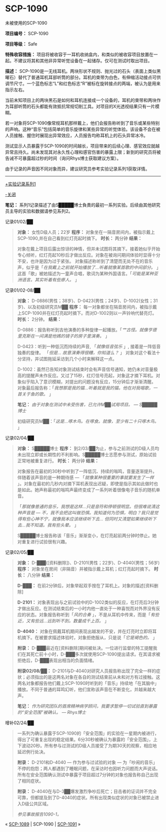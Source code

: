 # SCP-1090
                        




未被使用的SCP-1090



**项目编号：** SCP-1090

**项目等级：** Safe

**特殊收容措施：** 项目将被收容于一耳机收纳盒内，和类似的被收容项目放置在一起。不建议将其和其他非异常听觉设备在一起储存。仅可在测试时取出项目。

**描述：** SCP-1090是一无线耳机。两块形状不规则、抛光过的石头（表面上类似黑曜石）替代了普通耳机耳部听筒的部分。耳机的束带为白色，有伸缩活动接点可供调节尺寸。一个蓝色标志“L”和红色标志“R”被标在旋转接点的两端，被认为是用来指示左右。

当前未知项目上的两块黑石是如何和耳机连接成一个设备的，耳机的束带和两块作为耳部听筒的石头都能有效抵抗常规切削工具。对项目的X光透视结果只有一片模糊。

若一对象将SCP-1090像常规耳机那样戴上，他们会报告称听到了音乐或某些特别的声响。这种“音乐”包括简单的音乐旋律和某些异常的听觉体验。该设备不会在被人员接触、握住时展现出异常效应，人员报告均称耳机上的石头异常冰冷。

测试显示人员暴露于SCP-1090的时间越长，项目带来的后续心理、感官效应就越异常且持久。尚未发现其对永久性心理和感官伤害的暴露上限；新到的研究员将被告诫不可暴露超过秒的时间（询问Rhys博士获取建议方案）。

由于记录的声音因不同对象而异，建议研究员参考实验记录系列1获取详情。


---


<a shape='rect' class='collapsible-block-link' href='javascript:;'>+&#23454;&#39564;&#35760;&#24405;&#31995;&#21015;1</a>

<a shape='rect' class='collapsible-block-link' href='javascript:;'>-&#20851;&#38381;</a>

**笔记：** 系列1记录描述了由S█████博士負責的最初一系列实验。后续由其他研究员主导的实验和数据请参见系列2。

记录01/02/██


> **对象：** 女性D级人员；22岁
**程序：** 对象坐在一隔音房间内，被指示戴上SCP-1090,并在自己看到红灯亮起时摘下。
**时长：** 两分钟
**结果：** 
> 
> 对象在戴上项目后露出惊讶的神情，但并未试图将其摘下。接着她似乎开始专心倾听，红灯亮起10秒后才做出反应。对象在被询问期间体验时显得十分不安，也许是因为过于紧张。
对象描述称听到了清楚而无处不在的音乐声，似乎是「*在我戴上之前就开始播放了…听着就像某首歌的中间部分。* 」这首「歌」被她描述为一童声合唱，歌词为某种外国语言。「*可能是某种亚洲语言。其实听着有些瘆人。* 」
> 

记录01/02-08/██


> **对象：** D-0886(男性；38岁)、D-0423(男性；24岁)、D-1002(女性；31岁)、以及初级研究员M██
**程序：** 每一对象都坐在隔音房间内，被指示戴上SCP-1090并在红灯亮起时摘下。而对D-1002则以一声铃响代替亮灯。
**时长：** 2分钟。
**结果：** 
> 
> D-0886：报告称听到吉他演奏的多种旋律一起播放。「*艹古怪。就像亨德里克斯在一间满是他媽的镜子的房子里演奏。* 」
> 
> D-0423：听到一种低沉而持续的声音, 「*就像低音弦乐* 」, 接着是一阵低音独奏的旋律。 「*但是… 故意演奏得很糟，你知道么？* 」 对象对这个看法十分坚持，并试图拖延采访到几个小时来解释这一点。
> 
> D-1002：虽然已告知对象测试结束时会有声音信号通知，她仍未对音量极高的提醒声未作反应。又过了15秒，红灯信号亮起，对象这才摘下耳机。对象似乎陷入了意识模糊，对提出的问题没有反应，15分钟后才渐渐清醒。
对象最后报告称：「*我想那是我的猫…听着就是我的猫。他在对我唱歌，一首关于鱼的歌。* 」
> 
> 
> **笔记：** *由于对象在测试中未受伤害，已允许M██试用项目。 — S█████博士* 
> 
> 
> 初级研究员M██：「*这是…啄木鸟。在啄食。就像，至少有二十只啄木鸟。* 」
> 

记录02/04/██


> **对象：** S█████博士
**程序：** 到2/03/██为止，参与之前测试的D级人员均未出现立即或长期性的不利影响。S█████博士志愿参与测试，原始试验正常地被重复进行。
**时长：** 两分钟
**结果：** 
> 
> 对象报告在最初的30秒中听到了一阵低沉、持续的嗡鸣，音量逐渐提升。伴随着该声音的是一种期待感 — 「*就像某种很重要的事就要发生了一样* 」。对象在最初的几秒内对摘下耳机表现出迟疑，即使是指示其如此做时也是如此。她声称最初的嗡鸣声最终变成了一系列听着很像电子音乐的随机单音。
> 
> 「*那就像普通的音乐，我想是这样…只是音符和停顿很明显。但很难说清这种声音是 — 不，我不会把这叫做恐惧。我知道何为恐惧，明白？我只是觉得有些心神不宁，就像我本应该继续听下去… 但同时又清楚如果继续听下去…我不知道。我有些头晕。* 」
> 
> S█████博士报告称该「音乐」渐渐变小，在灯亮起前两分钟时停止。她对重复进行试验很有兴趣。
> 

记录02/05/██


> **对象：** D-███([资料删除])、D-2101(男性；22岁)、D-4040(男性；56岁)
**程序：** 对象坐在房间（非隔音）并被指示戴上耳机；红灯亮起时摘下。
**时长：** 八分钟
**结果：** 
> 
> **D-███：** 在前2分钟后，对象举起双手按在了耳机上。对象的描述[资料删除]
> 
> **D-2101：** 对象表现出与之前试验中的D-1002类似的反应，在灯亮后3分钟才做出反应。在测试结束后的一小时内他一直处于一种喜悦而对外界没有反应的状态。对象报告称听到「*风的合奏* 」，不是从耳机中传来，而是「*有些近，又有些远…远到听不到。数量成千上百。* 」
> 
> **D-4040：**  对象在佩戴耳机期间表现出越发的不安，并在灯亮时立即将耳机摘下。在被要求描述体验时，对象拒绝服从，只是说「*它是褐色的。* 」
> 
> **附录：** D-███最近在[资料删除]期间被处决。一位进行监督的特工提醒我们在其死亡前十小时，D-███多次就使用SCP-1090提出请求。在其请求被拒绝后，D-███表现出相当的负面情绪。
> 
> **附录02/08/██：** D-2101与D-4040对研究人员报告称出现了完全一样的症状；必须指出的是这两名对象在各自的测试结束前从未和对方有过接触。这两名对象都报告他们戴上SCP-1090时听到的「音乐」持续地「在其脑中」播放。不同于普通的耳鸣幻听，他们宣称该声音在不断变化，并越来越大声。
> 
> **笔记：** *作为研究团队的首席精神病学顾问，我要求暂停一切试验直到暴露的“安全范围”被确认。 — Rhys博士* 
> 

增补02/24/██


> 一系列为确认暴露于SCP-1090的「安全范围」的实验在一星期内被进行，得出了可重复出现的稳定结果。6分30秒被确认为暴露的「安全范围」，上下波动20秒。所有参与过测试的D级人员接受了为期30天的观察，相应地延迟例行处决。
> 
> **附录：** D-2101和D-4040 — 作为参与过试验的对象 — 为「吵闹的音乐」不停的抱怨；两人都遇到了睡眠问题，在采访时也因听力问题而大声说话。所有在安全范围确认测试中暴露于项目超过7分钟的对象也报告称自己出现了相同症状。
> 
> **附录：** D-4040在与D-3██爆发激烈争吵后死亡；目击者的证词并不完全可靠，但都提及到了D-4040的症状。所有出现类似症状的对象已被禁止进入D级公共区域。
> 
> *参见事故报告1090-1。* 
> 






« [SCP-1089](/scp-1089) | SCP-1090 | [SCP-1091](/scp-1091) »





                    